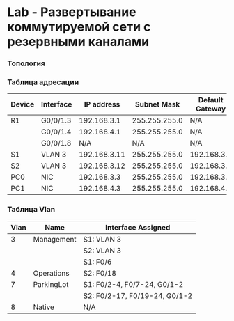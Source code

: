 # Lab - Развертывание коммутируемой сети с резервными каналами

### Топология




### Таблица адресации
| Device | Interface | IP address   | Subnet Mask   | Default Gateway |
| ------ | --------- | ------------ | ------------- | --------------- |
| R1     | G0/0/1.3  | 192.168.3.1  | 255.255.255.0 | N/A             |
|        | G0/0/1.4  | 192.168.4.1  | 255.255.255.0 | N/A             |
|        | G0/0/1.8  |    N/A       | N/A           | N/A             |
| S1     | VLAN 3    | 192.168.3.11 | 255.255.255.0 | 192.168.3.1     |
| S2     | VLAN 3    | 192.168.3.12 | 255.255.255.0 | 192.168.3.1     | 
| PC0    | NIC       | 192.168.3.3  | 255.255.255.0 | 192.168.3.1     |
| PC1    | NIC       | 192.168.4.3  | 255.255.255.0 | 192.168.4.1     |

### Таблица Vlan
| Vlan   | Name       | Interface Assigned            |
| ------ | ---------- | ----------------------------- |
| 3      | Management | S1: VLAN 3                    |
|        |            | S2: VLAN 3                    |
|        |            | S1: F0/6                      |
| 4      | Operations | S2: F0/18                     |
| 7      | ParkingLot | S1: F0/2-4, F0/7-24, G0/1-2   | 
|        |            | S2: F0/2-17, F0/19-24, G0/1-2 |
| 8      | Native     | N/A                           |
